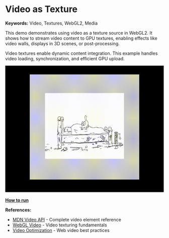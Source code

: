 # Video as Texture

**Keywords:** Video, Textures, WebGL2, Media

This demo demonstrates using video as a texture source in WebGL2. It shows how to stream video content to GPU textures, enabling effects like video walls, displays in 3D scenes, or post-processing.

Video textures enable dynamic content integration. This example handles video loading, synchronization, and efficient GPU upload.

![image](./showcase.gif)

**[How to run](../how_to_run.md)**

**References:**

* [MDN Video API] - Complete video element reference
* [WebGL Video] - Video texturing fundamentals
* [Video Optimization] - Web video best practices

[MDN Video API]: https://developer.mozilla.org/en-US/docs/Web/API/HTMLVideoElement
[WebGL Video]: https://webglfundamentals.org/webgl/lessons/webgl-video.html
[Video Optimization]: https://web.dev/video/
